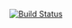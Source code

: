 [![Build Status](https://travis-ci.com/GPGPUCourse2018/Task1AplusB.svg?branch=master)](https://travis-ci.com/GPGPUCourse2018/Task1AplusB)
